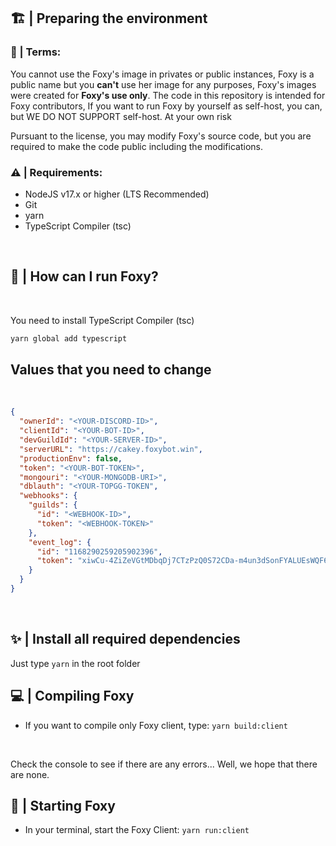 ## 🏗 | Preparing the environment

### 📕 | Terms:
You cannot use the Foxy's image in privates or public instances, Foxy is a public name but you **can't** use her image for any purposes, Foxy's images were created for **Foxy's use only**. The code in this repository is intended for Foxy contributors, If you want to run Foxy by yourself as self-host, you can, but WE DO NOT SUPPORT self-host.
At your own risk

Pursuant to the license, you may modify Foxy's source code, but you are required to make the code public including the modifications.
<br>

### ⚠ | Requirements:

- NodeJS v17.x or higher (LTS Recommended)
- Git
- yarn
- TypeScript Compiler (tsc)
<br>

## 🤔 | How can I run Foxy?
<br>
<p>You need to install TypeScript Compiler (tsc)</p>

```bash
yarn global add typescript
```

## Values that you need to change
<br>

```json
{
  "ownerId": "<YOUR-DISCORD-ID>",
  "clientId": "<YOUR-BOT-ID>",
  "devGuildId": "<YOUR-SERVER-ID>",
  "serverURL": "https://cakey.foxybot.win",
  "productionEnv": false,
  "token": "<YOUR-BOT-TOKEN>",
  "mongouri": "<YOUR-MONGODB-URI>",
  "dblauth": "<YOUR-TOPGG-TOKEN",
  "webhooks": {
    "guilds": {
      "id": "<WEBHOOK-ID>",
      "token": "<WEBHOOK-TOKEN>"
    },
    "event_log": {
      "id": "1168290259205902396",
      "token": "xiwCu-4ZiZeVGtMDbqDj7CTzPzQ0S72CDa-m4un3dSonFYALUEsWQF6Tt5vomM9z1EL4"
    }
  }
}
```
<br>

## ✨ | Install all required dependencies
Just type `yarn` in the root folder

## 💻 | Compiling Foxy
- If you want to compile only Foxy client, type: `yarn build:client`
<br>

<p>Check the console to see if there are any errors... Well, we hope that there are none.</p>

## 🤩 | Starting Foxy
- In your terminal, start the Foxy Client: `yarn run:client`
